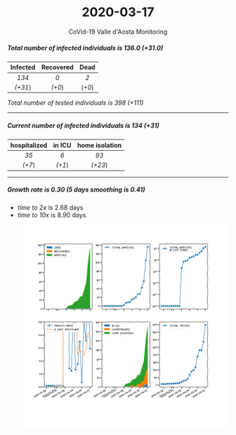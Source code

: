 <div align='center'>

# 2020-03-17
CoVid-19 Valle d'Aosta Monitoring
</div>

##### Total number of infected individuals is 136.0 (+31.0)
Infected | Recovered | Dead
:---: | :---: | :---:
*134* | *0* | *2*
*(+31*) | *(+0*) | (*+0*)

*Total number of tested individuals is 398 (+111)*
***
##### Current number of infected individuals is 134 (+31)
hospitalized | in ICU | home isolation
:---: | :---: | :---:
*35* |*6* |*93*
*(+7*) |*(+1*) |*(+23*)
***
##### Growth rate is 0.30 (5 days smoothing is 0.41)
- *time to 2x* is 2.68 days
- *time to 10x* is 8.90 days
![stats][stats]

[stats]: stats_Valled'Aosta.png
